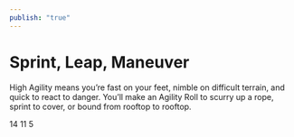 ```yaml
---
publish: "true"
---
```

# Sprint, Leap, Maneuver

High Agility means you’re fast on your feet, nimble on difficult terrain, and quick to react to danger. You’ll make an Agility Roll to scurry up a rope, sprint to cover, or bound from rooftop to rooftop.

14
11
5 
